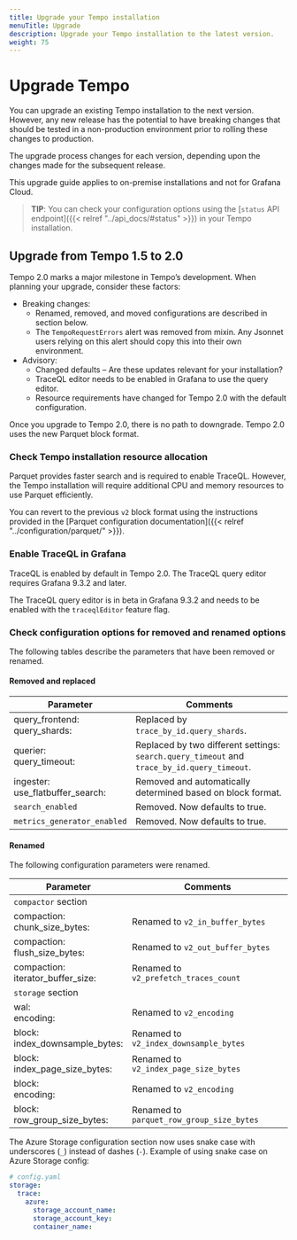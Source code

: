 ```yaml
---
title: Upgrade your Tempo installation
menuTitle: Upgrade
description: Upgrade your Tempo installation to the latest version.
weight: 75
---
```


# Upgrade Tempo

You can upgrade an existing Tempo installation to the next version. However, any new release has the potential to have breaking changes that should be tested in a non-production environment prior to rolling these changes to production.

The upgrade process changes for each version, depending upon the changes made for the subsequent release.

This upgrade guide applies to on-premise installations and not for Grafana Cloud.

>**TIP**: You can check your configuration options using the [`status` API endpoint]({{< relref "../api_docs/#status" >}}) in your Tempo installation.

## Upgrade from Tempo 1.5 to 2.0

Tempo 2.0 marks a major milestone in Tempo’s development. When planning your upgrade, consider these factors:

- Breaking changes:
  - Renamed, removed, and moved configurations are described in section below.
  - The `TempoRequestErrors` alert was removed from mixin. Any Jsonnet users relying on this alert should copy this into their own environment.
- Advisory:
  - Changed defaults – Are these updates relevant for your installation?
  - TraceQL editor needs to be enabled in Grafana to use the query editor.
  - Resource requirements have changed for Tempo 2.0 with the default configuration.

Once you upgrade to Tempo 2.0, there is no path to downgrade. Tempo 2.0 uses the new Parquet block format. 

### Check Tempo installation resource allocation

Parquet provides faster search and is required to enable TraceQL. However, the Tempo installation will require additional CPU and memory resources to use Parquet efficiently.

You can revert to the previous `v2` block format using the instructions provided in the [Parquet configuration documentation]({{< relref "../configuration/parquet/" >}}).

### Enable TraceQL in Grafana

TraceQL is enabled by default in Tempo 2.0. The TraceQL query editor requires Grafana 9.3.2 and later.

The TraceQL query editor is in beta in Grafana 9.3.2 and needs to be enabled with the `traceqlEditor` feature flag.

### Check configuration options for removed and renamed options

The following tables describe the parameters that have been removed or renamed.

#### Removed and replaced

| Parameter | Comments |
| --- | --- |
| query_frontend:<br>  query_shards: | Replaced by `trace_by_id.query_shards`. |
| querier:<br>  query_timeout: | Replaced by two different settings: `search.query_timeout` and `trace_by_id.query_timeout`. |
| ingester:<br>  use_flatbuffer_search: | Removed and automatically determined based on block format. |
| `search_enabled` | Removed. Now defaults to true. |
| `metrics_generator_enabled` | Removed. Now defaults to true. |

#### Renamed

The following configuration parameters were renamed.

| Parameter | Comments |
| --- | --- |
| `compactor` section |  |
| compaction:<br> chunk_size_bytes: | Renamed to `v2_in_buffer_bytes` |
| compaction:<br> flush_size_bytes: | Renamed to `v2_out_buffer_bytes` |
| compaction:<br> iterator_buffer_size: | Renamed to `v2_prefetch_traces_count` |
| `storage` section |  |
| wal:<br> encoding: | Renamed to `v2_encoding` |
| block:<br> index_downsample_bytes: | Renamed to `v2_index_downsample_bytes` |
| block:<br> index_page_size_bytes: | Renamed to `v2_index_page_size_bytes` |
| block:<br> encoding: | Renamed to `v2_encoding` |
| block:<br> row_group_size_bytes: | Renamed to `parquet_row_group_size_bytes` |

The Azure Storage configuration section now uses snake case with underscores (`_`) instead of dashes (`-`). Example of using snake case on Azure Storage config:

```yaml
# config.yaml
storage:
  trace:
    azure:
      storage_account_name:
      storage_account_key:
      container_name:
```
